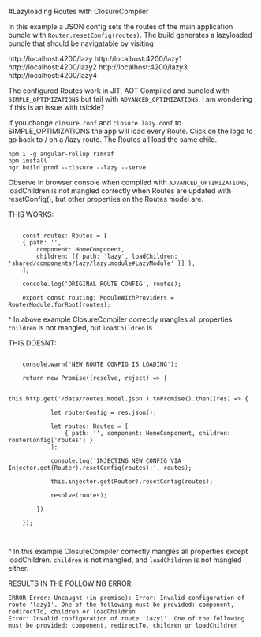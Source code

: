 #Lazyloading Routes with ClosureCompiler

In this example a JSON config sets the routes of the main application bundle with `Router.resetConfig(routes)`. The build generates a lazyloaded bundle that should be navigatable by visiting

http://localhost:4200/lazy
http://localhost:4200/lazy1
http://localhost:4200/lazy2
http://localhost:4200/lazy3
http://localhost:4200/lazy4

The configured Routes work in JIT, AOT Compiled and bundled with `SIMPLE_OPTIMIZATIONS` but fail with `ADVANCED_OPTIMIZATIONS`. I am wondering if this is an issue with tsickle?

If you change `closure.conf` and `closure.lazy.conf` to SIMPLE_OPTIMIZATIONS the app will load every Route. Click on the logo to go back to / on a /lazy route. The Routes all load the same child.


```
npm i -g angular-rollup rimraf
npm install
ngr build prod --closure --lazy --serve
```

Observe in browser console when compiled with `ADVANCED_OPTIMIZATIONS`, loadChildren is not mangled correctly when Routes are updated with resetConfig(), but other properties on the Routes model are.


THIS WORKS:

```

    const routes: Routes = [
    { path: '',
        component: HomeComponent,
        children: [{ path: 'lazy', loadChildren: 'shared/components/lazy/lazy.module#LazyModule' }] },
    ];

    console.log('ORIGINAL ROUTE CONFIG', routes);

    export const routing: ModuleWithProviders = RouterModule.forRoot(routes);

```

^ In above example ClosureCompiler correctly mangles all properties. `children` is not mangled, but `loadChildren` is.


THIS DOESNT:


```

    console.warn('NEW ROUTE CONFIG IS LOADING');

    return new Promise((resolve, reject) => {

        this.http.get('/data/routes.model.json').toPromise().then((res) => {

            let routerConfig = res.json();

            let routes: Routes = [
                { path: '', component: HomeComponent, children: routerConfig['routes'] }
            ];

            console.log('INJECTING NEW CONFIG VIA Injector.get(Router).resetConfig(routes):', routes);

            this.injector.get(Router).resetConfig(routes);

            resolve(routes);

        })

    });



```

^ In this example ClosureCompiler correctly mangles all properties except loadChildren. `children` is not mangled, and `loadChildren` is not mangled either.

RESULTS IN THE FOLLOWING ERROR:

```
ERROR Error: Uncaught (in promise): Error: Invalid configuration of route 'lazy1'. One of the following must be provided: component, redirectTo, children or loadChildren
Error: Invalid configuration of route 'lazy1'. One of the following must be provided: component, redirectTo, children or loadChildren
```



